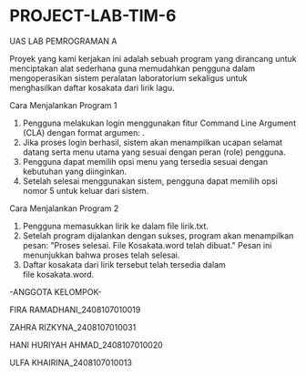 # PROJECT-LAB-TIM-6
UAS LAB PEMROGRAMAN A

Proyek yang kami kerjakan ini adalah sebuah program yang dirancang untuk menciptakan alat sederhana guna memudahkan pengguna dalam mengoperasikan sistem peralatan laboratorium sekaligus untuk menghasilkan daftar kosakata dari lirik lagu.

Cara Menjalankan Program 1
1. Pengguna melakukan login menggunakan fitur Command Line Argument (CLA) dengan format argumen: <role><uname><pass>.
2. Jika proses login berhasil, sistem akan menampilkan ucapan selamat datang serta menu utama yang sesuai dengan peran (role) pengguna.
3. Pengguna dapat memilih opsi menu yang tersedia sesuai dengan kebutuhan yang diinginkan.
4. Setelah selesai menggunakan sistem, pengguna dapat memilih opsi nomor 5 untuk keluar dari sistem.

Cara Menjalankan Program 2
1. Pengguna memasukkan lirik ke dalam file lirik.txt. 
2. Setelah program dijalankan dengan sukses, program akan menampilkan pesan:
"Proses selesai. File Kosakata.word telah dibuat."
Pesan ini menunjukkan bahwa proses telah selesai.
3. Daftar kosakata dari lirik tersebut telah tersedia dalam file kosakata.word.

-ANGGOTA KELOMPOK-

FIRA RAMADHANI_2408107010019

ZAHRA RIZKYNA_2408107010031

HANI HURIYAH AHMAD_2408107010020

ULFA KHAIRINA_2408107010013

